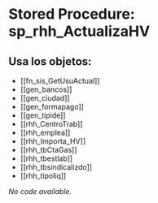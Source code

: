 # Stored Procedure: sp_rhh_ActualizaHV

## Usa los objetos:
- [[fn_sis_GetUsuActual]]
- [[gen_bancos]]
- [[gen_ciudad]]
- [[gen_formapago]]
- [[gen_tipide]]
- [[rhh_CentroTrab]]
- [[rhh_emplea]]
- [[rhh_Importa_HV]]
- [[rhh_tbCtaGas]]
- [[rhh_tbestlab]]
- [[rhh_tbsindicalizdo]]
- [[rhh_tipoliq]]

*No code available.*
